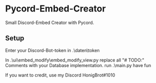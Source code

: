 # Pycord-Embed-Creator
 Small Discord-Embed Creator with Pycord.

## Setup
Enter your Discord-Bot-token in .\daten\token

In .\ui\embed_modify\embed_modify_view.py replace all "# TODO:" Comments with your Database implementation.
run .\main.py have fun


If you want to credit, use my Discord HonigBrot#1010
